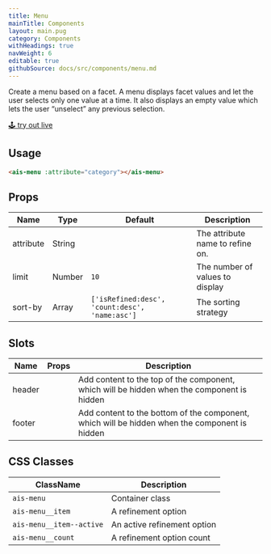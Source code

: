 ```yaml
---
title: Menu
mainTitle: Components
layout: main.pug
category: Components
withHeadings: true
navWeight: 6
editable: true
githubSource: docs/src/components/menu.md
---
```


Create a menu based on a facet. A menu displays facet values and let the user selects only one value at a time. It also displays an empty value which lets the user “unselect” any previous selection.

<a class="btn btn-static-theme" href="stories/?selectedKind=Menu">🕹 try out live</a>

## Usage

```html
<ais-menu :attribute="category"></ais-menu>
```

## Props

| Name      | Type   | Default                                        | Description                      |
|-----------|--------|------------------------------------------------|----------------------------------|
| attribute | String |                                                | The attribute name to refine on. |
| limit     | Number | `10`                                           | The number of values to display  |
| sort-by   | Array  | `['isRefined:desc', 'count:desc', 'name:asc']` | The sorting strategy             |

## Slots

| Name   | Props | Description                                                                                   |
|--------|-------|-----------------------------------------------------------------------------------------------|
| header |       | Add content to the top of the component, which will be hidden when the component is hidden    |
| footer |       | Add content to the bottom of the component, which will be hidden when the component is hidden |

## CSS Classes

| ClassName                | Description                 |
|--------------------------|-----------------------------|
| `ais-menu`               | Container class             |
| `ais-menu__item`         | A refinement option         |
| `ais-menu__item--active` | An active refinement option |
| `ais-menu__count`        | A refinement option count   |
